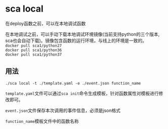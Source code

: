 # sca local

在deploy函数之前，可以在本地调试函数

在本地调试之前，可以手动下载本地调试环境镜像(当前支持python的三个版本, sca也会自动下载)。镜像包含函数的运行环境，与线上的环境是一致的。  
`docker pull sca1/python27`  
`docker pull sca1/python36`  
`docker pull sca1/python37`  

## 用法

`./sca local -t ./template.yaml -e ./event.json function_name`

`template.yaml`文件可以通过`sca init`命令生成模板，针对函数属性对模板进行修改即可。

`event.json`文件保存本次调用的事件信息，必须是json格式

`function_name`模板文件中的函数名称
